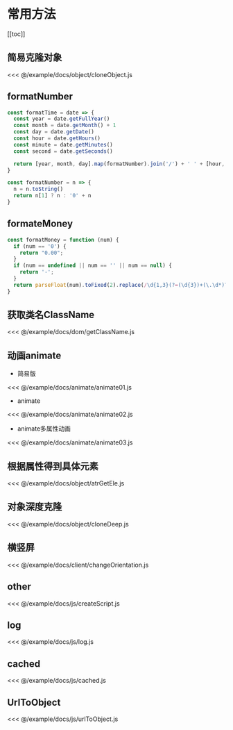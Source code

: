 # 常用方法

[[toc]]

## 简易克隆对象

<CodeBlock>

<<< @/example/docs/object/cloneObject.js

</CodeBlock>

## formatNumber

```js
const formatTime = date => {
  const year = date.getFullYear()
  const month = date.getMonth() + 1
  const day = date.getDate()
  const hour = date.getHours()
  const minute = date.getMinutes()
  const second = date.getSeconds()

  return [year, month, day].map(formatNumber).join('/') + ' ' + [hour, minute, second].map(formatNumber).join(':')
}

const formatNumber = n => {
  n = n.toString()
  return n[1] ? n : '0' + n
}
```

## formateMoney

```js
const formatMoney = function (num) {
  if (num == '0') {
    return "0.00";
  }
  if (num == undefined || num == '' || num == null) {
    return '-';
  }
  return parseFloat(num).toFixed(2).replace(/\d{1,3}(?=(\d{3})+(\.\d*)?$)/g, '$&,')
}
```

## 获取类名ClassName

<CodeBlock>

<<< @/example/docs/dom/getClassName.js

</CodeBlock>

## 动画animate

- 简易版

<CodeBlock>

<<< @/example/docs/animate/animate01.js

</CodeBlock>

- animate

<CodeBlock>

<<< @/example/docs/animate/animate02.js

</CodeBlock>

- animate多属性动画

<CodeBlock>

<<< @/example/docs/animate/animate03.js

</CodeBlock>

## 根据属性得到具体元素

<CodeBlock>

<<< @/example/docs/object/atrGetEle.js

</CodeBlock>

## 对象深度克隆

<CodeBlock>

<<< @/example/docs/object/cloneDeep.js

</CodeBlock>

## 横竖屏

<CodeBlock>

<<< @/example/docs/client/changeOrientation.js

</CodeBlock>

## other

<CodeBlock>

<<< @/example/docs/js/createScript.js

</CodeBlock>

## log

<<< @/example/docs/js/log.js

## cached

<CodeBlock>

<<< @/example/docs/js/cached.js

</CodeBlock>

## UrlToObject

<CodeBlock>

<<< @/example/docs/js/urlToObject.js

</CodeBlock>
